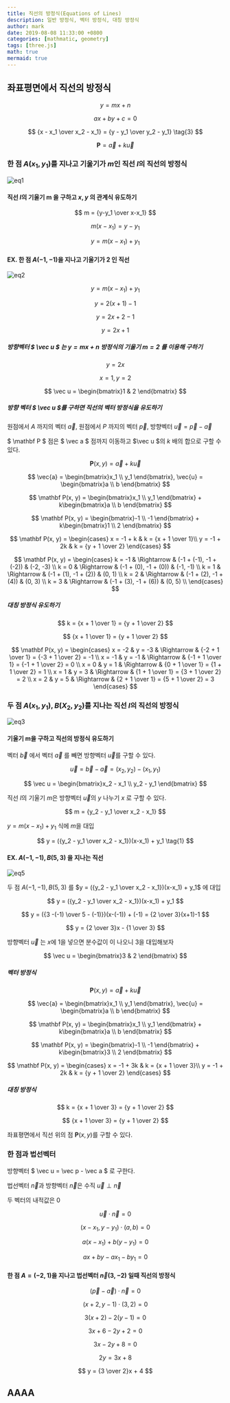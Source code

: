```yaml
---
title: 직선의 방정식(Equations of Lines)
description: 일반 방정식, 벡터 방정식, 대칭 방정식
author: mark
date: 2019-08-08 11:33:00 +0800
categories: [mathmatic, geometry]
tags: [three.js]
math: true
mermaid: true
---
```



## **좌표평면에서 직선의 방정식**

$$
y = mx + n \tag{1}
$$

$$
ax + by + c = 0 \tag{2}
$$

$$
{x - x_1 \over x_2 - x_1} = {y - y_1 \over y_2 - y_1} \tag{3}
$$

$$
\mathbf{P} = \vec{a} + k\vec{u} \tag{4}
$$
 

### 한 점 $A(x_1, y_1)$를 지나고 기울기가 $m$인 직선 $l$의 직선의 방정식

![eq1](/assets/posts/20240724/image-1.png)

#### 직선 $l$의 기울기 m 을 구하고 $x, y$ 의 관계식 유도하기

$$
m = {y-y_1 \over x-x_1}
$$

$$
m(x-x_1) = y - y_1
$$

$$
y = m(x - x_1) + y_1
$$

#### EX. 한 점 $A(-1, -1)$을 지나고 기울기가 2 인 직선
![eq2](/assets/posts/20240724/image-3.png)

$$
y = m(x - x_1) + y_1
$$

$$
y = 2(x + 1) - 1
$$

$$
y = 2x + 2 - 1
$$

$$
y = 2x + 1
$$


##### 방향벡터 $ \vec u $ 는 $y = mx + n$ 방정식의 기울기 $m = 2$ 를 이용해 구하기

$$y=2x$$

$$x = 1, y = 2$$

$$ \vec u = \begin{bmatrix}1 & 2 \end{bmatrix} $$
  
##### 방향 벡터 $ \vec u $를 구하면 직선의 벡터 방정식을 유도하기

원점에서 $A$ 까지의 벡터 $\vec a$, 원점에서 $P$ 까지의 벡터 $\vec p$, 방향벡터 $\vec u = \vec p - \vec a$  

$ \mathbf P $ 점은 $ \vec a $ 점까지 이동하고 $\vec u $의 $k$ 배의 합으로 구할 수 있다.  

$$ \mathbf P(x, y) = \vec{a} + k\vec{u} $$

$$ \vec{a} = \begin{bmatrix}x_1 \\ y_1 \end{bmatrix}, \vec{u} = \begin{bmatrix}a \\ b \end{bmatrix} $$

$$ \mathbf P(x, y) = \begin{bmatrix}x_1 \\ y_1 \end{bmatrix} + k\begin{bmatrix}a \\ b \end{bmatrix} $$

$$ \mathbf P(x, y) = \begin{bmatrix}-1 \\ -1 \end{bmatrix} + k\begin{bmatrix}1 \\ 2 \end{bmatrix} $$

$$ 
\mathbf P(x, y) = 
  \begin{cases} 
    x = -1 + k & k = {x + 1 \over 1}\\
    y = -1 + 2k & k = {y + 1 \over 2}
  \end{cases} 
$$

$$ 
\mathbf P(x, y) = 
  \begin{cases}   
    k = -1 & \Rightarrow & (-1 + (-1), -1 + (-2)) & (-2, -3) \\
    k = 0 & \Rightarrow & (-1 + (0), -1 + (0)) & (-1, -1) \\
    k = 1 & \Rightarrow & (-1 + (1), -1 + (2)) & (0, 1) \\
    k = 2 & \Rightarrow & (-1 + (2), -1 + (4)) & (0, 3) \\
    k = 3 & \Rightarrow & (-1 + (3), -1 + (6)) & (0, 5) \\
  \end{cases} 
$$

##### 대칭 방정식 유도하기

$$
k = {x + 1 \over 1} = {y + 1 \over 2}
$$

$$
{x + 1 \over 1} = {y + 1 \over 2}
$$

$$ 
\mathbf P(x, y) = 
  \begin{cases}   
    x = -2 & y = -3 & \Rightarrow & {-2 + 1 \over 1} = {-3 + 1 \over 2} = -1 \\
    x = -1 & y = -1 & \Rightarrow & {-1 + 1 \over 1} = {-1 + 1 \over 2} = 0 \\
    x = 0 & y = 1 & \Rightarrow & {0 + 1 \over 1} = {1 + 1 \over 2} = 1 \\
    x = 1 & y = 3 & \Rightarrow & {1 + 1 \over 1} = {3 + 1 \over 2} = 2 \\
    x = 2 & y = 5 & \Rightarrow & {2 + 1 \over 1} = {5 + 1 \over 2} = 3
  \end{cases} 
$$

### 두 점 $A(x_1, y_1), B(X_2, y_2)$를 지나는 직선 $l$의 직선의 방정식

![eq3](/assets/posts/20240724/image-4.png)

#### 기울기 m을 구하고 직선의 방정식 유도하기

벡터 $\vec b$ 에서 벡터 $\vec a$ 를 빼면 방향벡터 $\vec u$를 구할 수 있다.

$$
\vec u = \vec b - \vec a = (x_2, y_2) - (x_1, y_1)
$$

$$
\vec u = \begin{bmatrix}x_2 - x_1 \\ y_2 - y_1 \end{bmatrix}
$$

직선 $l$의 기울기 $m$은 방향벡터 $\vec u$의 $y$ 나누기 $x$ 로 구할 수 있다.  

$$
m = {y_2 - y_1 \over x_2 - x_1}
$$

$y = m(x - x_1) + y_1$ 식에 $m$을 대입

$$
y = ({y_2 - y_1 \over x_2 - x_1})(x-x_1) + y_1 \tag{1}
$$

#### EX. $A(-1,-1), B(5,3)$ 을 지나는 직선

![eq5](/assets/posts/20240724/image-5.png)

두 점 $A(-1,-1), B(5,3)$ 를 $y = ({y_2 - y_1 \over x_2 - x_1})(x-x_1) + y_1$ 에 대입

$$
y = ({y_2 - y_1 \over x_2 - x_1})(x-x_1) + y_1
$$

$$
y = ({3 -(-1) \over 5 - (-1)})(x-(-1)) + (-1) = {2 \over 3}(x+1)-1
$$

$$
y = {2 \over 3}x - {1 \over 3}
$$

방향벡터 $\vec u$ 는 $x$에 1을 넣으면 분수값이 이 나오니 3을 대입해보자

$$ \vec u = \begin{bmatrix}3 & 2 \end{bmatrix} $$


##### 벡터 방정식

$$ \mathbf P(x, y) = \vec{a} + k\vec{u} $$

$$ \vec{a} = \begin{bmatrix}x_1 \\ y_1 \end{bmatrix}, \vec{u} = \begin{bmatrix}a \\ b \end{bmatrix} $$

$$ \mathbf P(x, y) = \begin{bmatrix}x_1 \\ y_1 \end{bmatrix} + k\begin{bmatrix}a \\ b \end{bmatrix} $$

$$ \mathbf P(x, y) = \begin{bmatrix}-1 \\ -1 \end{bmatrix} + k\begin{bmatrix}3 \\ 2 \end{bmatrix} $$

$$ 
\mathbf P(x, y) = 
  \begin{cases} 
    x = -1 + 3k & k = {x + 1 \over 3}\\
    y = -1 + 2k & k = {y + 1 \over 2}
  \end{cases} 
$$

##### 대칭 방정식

$$
k = {x + 1 \over 3} = {y + 1 \over 2}
$$

$$
{x + 1 \over 3} = {y + 1 \over 2}
$$

좌표평면에서 직선 위의 점 $\mathbf P(x, y)$를 구할 수 있다.


### 한 점과 법선벡터

방향벡터 $ \vec u = \vec p - \vec a $ 로 구한다.
 
법선벡터 $\vec n$과 방향벡터 $\vec n$은 수직 $\vec u \perp \vec n$ 

두 벡터의 내적값은 0 

$$\vec u \cdot \vec n = 0$$

$$(x - x_1, y-y_1) \cdot (a, b) = 0$$

$$a(x - x_1) + b(y-y_1) = 0$$

$$ax + by - ax_1 - by_1 = 0 $$

#### 한 점 $A=(-2,1)$을 지나고 법선벡터 $\vec n(3,-2)$ 일때 직선의 방정식

$$ (\vec p - \vec a) \cdot \vec n = 0 $$

$$ (x+2, y-1) \cdot (3,2) = 0 $$

$$ 3(x+2) - 2(y-1) = 0 $$

$$ 3x + 6 - 2y + 2 = 0 $$

$$ 3x - 2y + 8 = 0 $$

$$ 2y = 3x + 8 $$

$$ y = {3 \over 2}x + 4 $$

## AAAA

<!-- code -->
<link rel="stylesheet" href="/assets/three/style.css">

<!-- Spinning Cube Demo -->
<div class='threejs'>
    <div id='canvas'></div>
</div>

<!-- Including the JavaScript module -->
<script type="module">
  import { Grid2DHelper } from '/assets/three/grid2d.helper.js';
  var helper = new Grid2DHelper(document.getElementById("canvas"));

  function init() {
    helper.init();
  }

  function animate() {
    requestAnimationFrame(animate);

    helper.update();
  }  
  init();
  animate();
</script>


